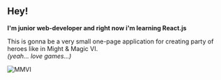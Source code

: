 ## Hey!<br>
**I'm junior web-developer and right now i'm learning React.js**

This is gonna be a very small one-page application for creating party of heroes like in Might & Magic VI. <br>
*(yeah... love games...)*

![MMVI](https://funkyimg.com/i/2Xi1m.jpg)
